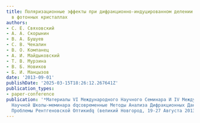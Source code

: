 ```yaml
---
title: Поляризационные эффекты при дифракционно-индуцированном делении лазерных импульсов
  в фотонных кристаллах
authors:
- С. Е. Свяховский
- А. А. Скорынин
- В. А. Бушуев
- С. В. Чекалин
- В. О. Компанец
- А. И. Майдыковский
- Т. В. Мурзина
- В. Б. Новиков
- Б. И. Манцызов
date: '2013-09-01'
publishDate: '2025-03-15T18:26:12.267641Z'
publication_types:
- paper-conference
publication: '*Материалы VI Международного Научного Семинара И IV Международной Молодежной
  Научной Школы-меминара dqсовременные Методы Анализа Дифракционных Данных И Актуальные
  Проблемы Рентгеновской Оптикиdq (великий Новгород, 19-27 Августа 2013 Г.), С. 218-220*'
---
```

